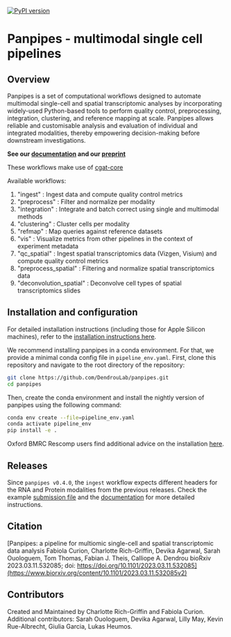[![PyPI version](https://badge.fury.io/py/panpipes.svg)](https://badge.fury.io/py/panpipes)

# Panpipes - multimodal single cell pipelines

## Overview

Panpipes is a set of computational workflows designed to automate multimodal single-cell and spatial transcriptomic analyses by incorporating widely-used Python-based tools to perform quality control, preprocessing, integration, clustering, and reference mapping at scale.
Panpipes allows reliable and customisable analysis and evaluation of individual and integrated modalities, thereby empowering decision-making before downstream investigations.

**See our [documentation](https://panpipes-pipelines.readthedocs.io/en/latest/) and our [preprint](https://www.biorxiv.org/content/10.1101/2023.03.11.532085v2)**  

These workflows make use of [cgat-core](https://github.com/cgat-developers/cgat-core)

Available workflows:

1. "ingest" : Ingest data and compute quality control metrics
2. "preprocess" : Filter and normalize per modality
3. "integration" : Integrate and batch correct using single and multimodal methods
4. "clustering" : Cluster cells per modality
5. "refmap" : Map queries against reference datasets
6. "vis" : Visualize metrics from other pipelines in the context of experiment metadata
7. "qc_spatial" : Ingest spatial transcriptomics data (Vizgen, Visium) and compute quality control metrics
8. "preprocess_spatial" : Filtering and normalize spatial transcriptomics data
9. "deconvolution_spatial" : Deconvolve cell types of spatial transcriptomics slides

## Installation and configuration

For detailed installation instructions (including those for Apple Silicon machines), refer to the [installation instructions here](https://panpipes-pipelines.readthedocs.io/en/latest/install.html).

We recommend installing panpipes in a conda environment.
For that, we provide a minimal conda config file in `pipeline_env.yaml`.
First, clone this repository and navigate to the root directory of the repository:

```bash
git clone https://github.com/DendrouLab/panpipes.git
cd panpipes
```

Then, create the conda environment and install the nightly version of panpipes using the following command:

```bash
conda env create --file=pipeline_env.yaml 
conda activate pipeline_env
pip install -e .
```

Oxford BMRC Rescomp users find additional advice on the installation [here](https://github.com/DendrouLab/panpipes/blob/main/docs/installation_rescomp.md).

## Releases

Since `panpipes v0.4.0`, the `ingest` workflow expects different headers for the RNA and Protein modalities from the previous releases.
Check the example [submission file](https://github.com/DendrouLab/panpipes/blob/main/docs/usage/sample_file_qc_mm.md) and the [documentation](https://panpipes-pipelines.readthedocs.io/en/latest/usage/setup_for_qc_mm.html) for more detailed instructions.

## Citation

[Panpipes: a pipeline for multiomic single-cell and spatial transcriptomic data analysis
Fabiola Curion, Charlotte Rich-Griffin, Devika Agarwal, Sarah Ouologuem, Tom Thomas, Fabian J. Theis, Calliope A. Dendrou
bioRxiv 2023.03.11.532085; doi: https://doi.org/10.1101/2023.03.11.532085](https://www.biorxiv.org/content/10.1101/2023.03.11.532085v2)

## Contributors

Created and Maintained by Charlotte Rich-Griffin and Fabiola Curion.
Additional contributors: Sarah Ouologuem, Devika Agarwal, Lilly May, Kevin Rue-Albrecht, Giulia Garcia, Lukas Heumos.
